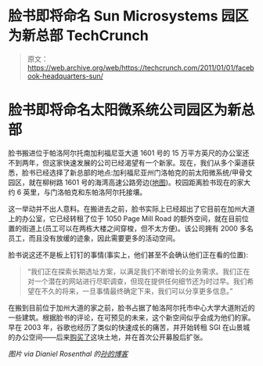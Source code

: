 # 脸书即将命名 Sun Microsystems 园区为新总部 TechCrunch

> 原文：<https://web.archive.org/web/https://techcrunch.com/2011/01/01/facebook-headquarters-sun/>

# 脸书即将命名太阳微系统公司园区为新总部

脸书搬进位于帕洛阿尔托南加利福尼亚大道 1601 号的 15 万平方英尺的办公室还不到两年，但这家快速发展的公司已经渴望有一个新家。现在，我们从多个渠道获悉，脸书已经选择了新总部的地点:加利福尼亚州门洛帕克的前太阳微系统/甲骨文园区，就在柳树路 1601 号的海湾高速公路旁边([地图](https://web.archive.org/web/20221007133307/http://maps.google.com/maps?f=q&source=s_q&hl=en&geocode=&q=sun%2Foracle+campus+menlo+park&sll=37.799586,-122.411662&sspn=0.018142,0.019891&ie=UTF8&hq=sun%2Foracle+campus&hnear=Menlo+Park,+San+Mateo,+California&ll=37.484036,-122.14812&spn=0.00911,0.009946&z=17&iwloc=B))。校园距离脸书现在的家大约 6 英里，与门洛帕克和东帕洛阿尔托接壤。

这一举动并不出人意料。在搬进去之前，脸书实际上已经超出了它目前在加州大道上的办公室，它已经转租了位于 1050 Page Mill Road 的额外空间，就在目前位置的街道上(员工可以在两栋大楼之间穿梭，但不太方便)。该公司拥有 2000 多名员工，而且没有放缓的迹象，因此需要更多的活动空间。

脸书说这还不是板上钉钉的事情(事实上，他们甚至不会确认他们正在看的位置):

> “我们正在探索长期选址方案，以满足我们不断增长的业务需求。我们正在对一个潜在的网站进行尽职调查，但现在提供任何细节还为时过早。我们希望在不久的将来，一旦事情最终确定下来，我们可以分享更多信息。”

在搬到目前位于加州大道的家之前，脸书占据了帕洛阿尔托市中心大学大道附近的一些建筑。根据脸书的评论，在可预见的未来，这个新空间似乎会成为他们的家。早在 2003 年，谷歌也经历了类似的快速成长的痛苦，并开始转租 SGI 在山景城的办公空间——后来[购买了](https://web.archive.org/web/20221007133307/http://www.bizjournals.com/sanjose/stories/2006/06/19/newscolumn3.html)这块土地，并在首次公开募股后扩张。

*图片 via Dianiel Rosenthal 的[孙的博客](https://web.archive.org/web/20221007133307/http://blogs.sun.com/rosenthal/entry/my_visit_to_sun)*